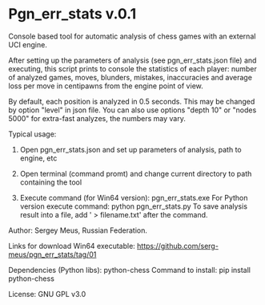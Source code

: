 Pgn_err_stats v.0.1
===================

Console based tool for automatic analysis of chess games with an external
UCI engine.

After setting up the parameters of analysis (see pgn_err_stats.json file) and
executing, this script prints to console the statistics of each player:
number of analyzed games, moves, blunders, mistakes, inaccuracies and
average loss per move in centipawns from the engine point of view.

By default, each position is analyzed in 0.5 seconds. This may be changed by
option "level" in json file. You can also use options "depth 10" or
"nodes 5000" for extra-fast analyzes, the numbers may vary.


Typical usage:

1. Open pgn_err_stats.json and set up parameters of analysis, path to engine,
etc

2. Open terminal (command promt) and change current directory to path
containing the tool

3. Execute command (for Win64 version): pgn_err_stats.exe
For Python version execute command: python pgn_err_stats.py
To save analysis result into a file, add ' > filename.txt' after the command.

Author: Sergey Meus, Russian Federation.

Links for download Win64 executable:
    https://github.com/serg-meus/pgn_err_stats/tag/01

Dependencies (Python libs): python-chess
Command to install: pip install python-chess

License: GNU GPL v3.0